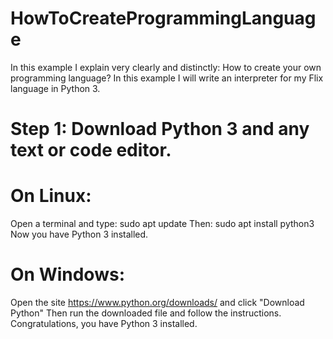# HowToCreateProgrammingLanguage
In this example I explain very clearly and distinctly: How to create your own programming language? In this example I will write an interpreter for my Flix language in Python 3.

# Step 1: Download Python 3 and any text or code editor.

# On Linux:
  Open a terminal and type: sudo apt update
  Then: sudo apt install python3
  Now you have Python 3 installed.

# On Windows:
  Open the site https://www.python.org/downloads/ and click "Download Python"
  Then run the downloaded file and follow the instructions.
  Congratulations, you have Python 3 installed.
